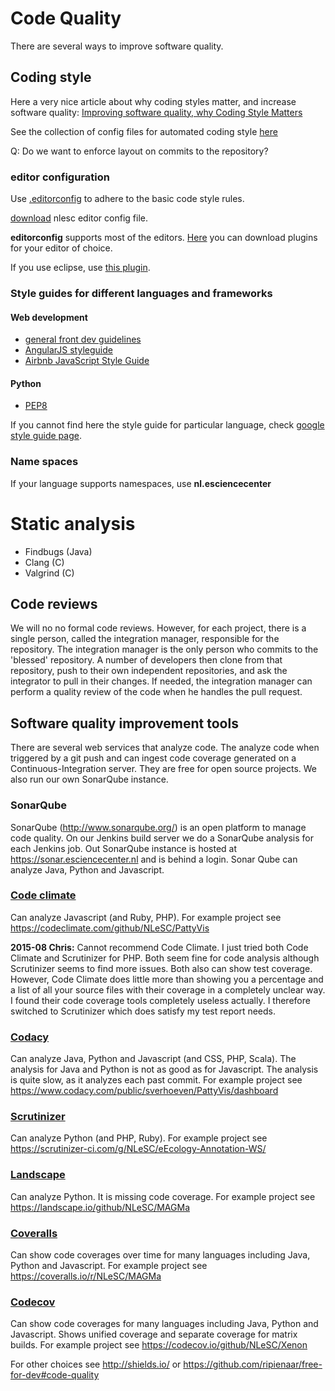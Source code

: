 # Code Quality

There are several ways to improve software quality.

## Coding style
Here a very nice article about why coding styles matter, and increase software quality:
[Improving software quality, why Coding Style Matters](http://coding.smashingmagazine.com/2012/10/25/why-coding-style-matters/)

See the collection of config files for automated coding style [here](https://github.com/NLeSC/knowledge/tree/master/software/config)

Q: Do we want to enforce layout on commits to the repository?

### editor configuration
Use [.editorconfig](http://editorconfig.org/) to adhere to the basic code style
rules.

[download](https://github.com/NLeSC/knowledge/tree/master/software/config) nlesc editor config file.

**editorconfig**  supports most of the editors. [Here](http://editorconfig.org/)
you can download plugins for your editor of choice.

If you use eclipse, use [this plugin](https://github.com/ncjones/editorconfig-eclipse).

### Style guides for different languages and frameworks

#### Web development
* [general front dev guidelines](https://github.com/bendc/frontend-guidelines)
* [AngularJS styleguide](https://github.com/johnpapa/angular-styleguide)
* [Airbnb JavaScript Style Guide](https://github.com/airbnb/javascript)

#### Python
* [PEP8](https://www.python.org/dev/peps/pep-0008/)

If you cannot find here the style guide for particular language, check [google style guide page](https://code.google.com/p/google-styleguide/).

### Name spaces
If your language supports namespaces, use **nl.esciencecenter**

# Static analysis
* Findbugs (Java)
* Clang (C)
* Valgrind (C)

## Code reviews

We will no no formal code reviews. However, for each project, there is a single person, called the integration manager, responsible for the repository. The integration manager is the only person who commits to the 'blessed' repository. A number of developers then clone from that repository, push to their own independent repositories, and ask the integrator to pull in their changes. If needed, the integration manager can perform a quality review of the code when he handles the pull request.

## Software quality improvement tools

There are several web services that analyze code. The analyze code when triggered by a git push and can ingest code coverage generated on a Continuous-Integration server. They are free for open source projects. We also run our own SonarQube instance.

### SonarQube

SonarQube (http://www.sonarqube.org/) is an open platform to manage code quality.
On our Jenkins build server we do a SonarQube analysis for each Jenkins job. Out SonarQube instance is hosted at https://sonar.esciencecenter.nl and is behind a login.
Sonar Qube can analyze Java, Python and Javascript.

### [Code climate](https://codeclimate.com)
Can analyze Javascript (and Ruby, PHP).
For example project see https://codeclimate.com/github/NLeSC/PattyVis

**2015-08 Chris:** Cannot recommend Code Climate. I just tried both Code Climate and Scrutinizer for PHP. Both seem fine for code analysis although Scrutinizer seems to find more issues. Both also can show test coverage. However, Code Climate does little more than showing you a percentage and a list of all your source files with their coverage in a completely unclear way. I found their code coverage tools completely useless actually. I therefore switched to Scrutinizer which does satisfy my test report needs. 

### [Codacy](https://www.codacy.com)
Can analyze Java, Python and Javascript (and CSS, PHP, Scala).
The analysis for Java and Python is not as good as for Javascript.
The analysis is quite slow, as it analyzes each past commit.
For example project see https://www.codacy.com/public/sverhoeven/PattyVis/dashboard

### [Scrutinizer](https://scrutinizer-ci.com/)
Can analyze Python (and PHP, Ruby).
For example project see https://scrutinizer-ci.com/g/NLeSC/eEcology-Annotation-WS/

### [Landscape](https://landscape.io)
Can analyze Python. It is missing code coverage.
For example project see https://landscape.io/github/NLeSC/MAGMa

### [Coveralls](https://coveralls.io)
Can show code coverages over time for many languages including Java, Python and Javascript.
For example project see https://coveralls.io/r/NLeSC/MAGMa

### [Codecov](https://codecov.io)
Can show code coverages for many languages including Java, Python and Javascript.
Shows unified coverage and separate coverage for matrix builds.
For example project see https://codecov.io/github/NLeSC/Xenon

For other choices see http://shields.io/ or https://github.com/ripienaar/free-for-dev#code-quality
